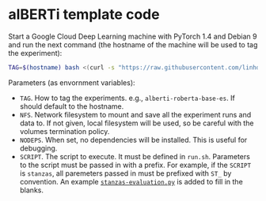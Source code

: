 # alBERTi template code

Start a Google Cloud Deep Learning machine with PyTorch 1.4 and Debian 9 and run the next command (the hostname of the machine will be used to tag the experiment):

```bash
TAG=$(hostname) bash <(curl -s "https://raw.githubusercontent.com/linhd-postdata/alberti-template/master/run.sh")
```

Parameters (as envornment variables):

- `TAG`. How to tag the experiments. e.g., `alberti-roberta-base-es`. If should default to the hostname.
- `NFS`. Network filesystem to mount and save all the experiment runs and data to. If not given, local filesystem will be used, so be careful with the volumes termination policy.
- `NODEPS`. When set, no dependencies will be installed. This is useful for debugging.
- `SCRIPT`. The script to execute. It must be defined in `run.sh`. Parameters to the script must be passed in with a prefix. For example, if the `SCRIPT` is `stanzas`, all paremeters passed in must be prefixed with `ST_` by convention. An example [`stanzas-evaluation.py`](./stanzas-evaluation.py) is added to fill in the blanks.
